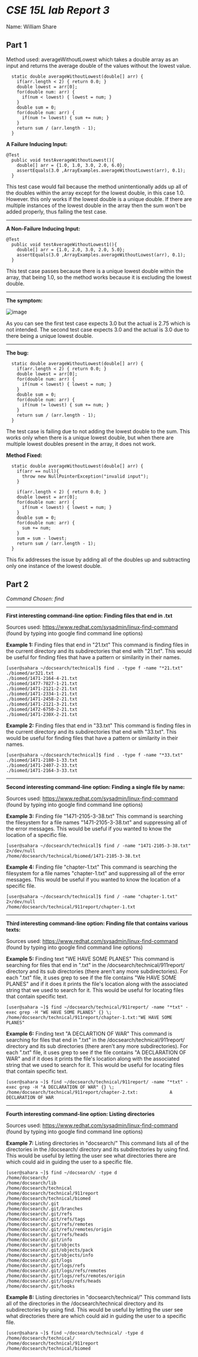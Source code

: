 # ***CSE 15L lab Report 3***   
Name: William Share



## Part 1


Method used: averageWithoutLowest which takes a double array as an input and returns the average double of the values without the lowest value.


```
  static double averageWithoutLowest(double[] arr) {
    if(arr.length < 2) { return 0.0; }
    double lowest = arr[0];
    for(double num: arr) {
      if(num < lowest) { lowest = num; }
    }
    double sum = 0;
    for(double num: arr) {
      if(num != lowest) { sum += num; }
    }
    return sum / (arr.length - 1);
  }
```


**A Failure Inducing Input:**

```
@Test
  public void testAverageWithoutLowest(){
    double[] arr = {1.0, 1.0, 3.0, 2.0, 6.0};
    assertEquals(3.0 ,ArrayExamples.averageWithoutLowest(arr), 0.1);
  }
```
This test case would fail because the method unintentionally adds up all of the doubles within the array except for the lowest double, in this case 1.0. However. this only works if the lowest double is a unique double. If there are multiple instances of the lowest double in the array then the sum won't be added properly, thus failing the test case. 

---

**A Non-Failure Inducing Input:** 

```
@Test
  public void testAverageWithoutLowest1(){
    double[] arr = {1.0, 2.0, 3.0, 2.0, 5.0};
    assertEquals(3.0 ,ArrayExamples.averageWithoutLowest(arr), 0.1);
  }
```

This test case passes because there is a unique lowest double within the array, that being 1.0, so the method works because it is excluding the lowest double.

---

**The symptom:**

![image](https://github.com/wshare26/cse15l-lab-reports/assets/156359336/874818a9-6424-4122-a2d8-43ca295c6282)

As you can see the first test case expects 3.0 but the actual is 2.75 which is not intended. The second test case expects 3.0 and the actual is 3.0 due to there being a unique lowest double.

---


**The bug:**

```
  static double averageWithoutLowest(double[] arr) {
    if(arr.length < 2) { return 0.0; }
    double lowest = arr[0];
    for(double num: arr) {
      if(num < lowest) { lowest = num; }
    }
    double sum = 0;
    for(double num: arr) {
      if(num != lowest) { sum += num; }
    }
    return sum / (arr.length - 1);
  }
```


The test case is failing due to not adding the lowest double to the sum. This works only when there is a unique lowest double, but when there are multiple lowest doubles present in the array, it does not work.



**Method Fixed:**
```
  static double averageWithoutLowest(double[] arr) {
    if(arr == null){
      throw new NullPointerException("invalid input");
    }

    if(arr.length < 2) { return 0.0; }
    double lowest = arr[0];
    for(double num: arr) {
      if(num < lowest) { lowest = num; }
    }
    double sum = 0;
    for(double num: arr) {
      sum += num;
    }
    sum = sum - lowest;
    return sum / (arr.length - 1);
  }
```
This fix addresses the issue by adding all of the doubles up and subtracting only one instance of the lowest double.

## Part 2

*Command Chosen: find*

---

**First interesting command-line option: Finding files that end in .txt**

Sources used: https://www.redhat.com/sysadmin/linux-find-command (found by typing into google find command line options)



**Example 1:**
Finding files that end in "21.txt"
This command is finding files in the current directory and its subdirectories that end with "21.txt". This would be useful for finding files that have a pattern or similarity in their names.

```
[user@sahara ~/docsearch/technical]$ find . -type f -name "*21.txt"
./biomed/ar321.txt
./biomed/1471-2164-4-21.txt
./biomed/1477-7827-1-21.txt
./biomed/1471-2121-2-21.txt
./biomed/1471-2334-1-21.txt
./biomed/1471-2458-2-21.txt
./biomed/1471-2121-3-21.txt
./biomed/1472-6750-2-21.txt
./biomed/1471-230X-2-21.txt
```
**Example 2:**
Finding files that end in "33.txt"
This command is finding files in the current directory and its subdirectories that end with "33.txt". This would be useful for finding files that have a pattern or similarity in their names.


```
[user@sahara ~/docsearch/technical]$ find . -type f -name "*33.txt"
./biomed/1471-2180-1-33.txt
./biomed/1471-2407-2-33.txt
./biomed/1471-2164-3-33.txt
```

---

**Second interesting command-line option: Finding a single file by name:**

Sources used: https://www.redhat.com/sysadmin/linux-find-command (found by typing into google find command line options)




**Example 3:**
Finding file "1471-2105-3-38.txt"
This command is searching the filesystem for a file names "1471-2105-3-38.txt" and suppressing all of the error messages. This would be useful if you wanted to know the location of a specific file.


```
[user@sahara ~/docsearch/technical]$ find / -name "1471-2105-3-38.txt" 2>/dev/null
/home/docsearch/technical/biomed/1471-2105-3-38.txt
```


**Example 4:**
Finding file "chapter-1.txt"
This command is searching the filesystem for a file names "chapter-1.txt" and suppressing all of the error messages. This would be useful if you wanted to know the location of a specific file.


```
[user@sahara ~/docsearch/technical]$ find / -name "chapter-1.txt" 2>/dev/null
/home/docsearch/technical/911report/chapter-1.txt
```

---

**Third interesting command-line option: Finding file that contains various texts:**

Sources used: https://www.redhat.com/sysadmin/linux-find-command (found by typing into google find command line options)



**Example 5:**
Finding text "WE HAVE SOME PLANES"
This command is searching for files that end in ".txt" in the /docsearch/technical/911report/ directory and its sub directories (there aren't any more subdirectories). For each ".txt" file, it uses grep to see if the file contains "We HAVE SOME PLANES" and if it does it prints the file's location along with the associated string that we used to search for it. This would be useful for locating files that contain specific text.
```
[user@sahara ~]$ find ~/docsearch/technical/911report/ -name "*txt" -exec grep -H "WE HAVE SOME PLANES" {} \;
/home/docsearch/technical/911report/chapter-1.txt:"WE HAVE SOME PLANES"
```


**Example 6:**
Finding text "A DECLARTION OF WAR"
This command is searching for files that end in ".txt" in the /docsearch/technical/911report/ directory and its sub directories (there aren't any more subdirectories). For each ".txt" file, it uses grep to see if the file contains "A DECLARATION OF WAR" and if it does it prints the file's location along with the associated string that we used to search for it. This would be useful for locating files that contain specific text.


```
[user@sahara ~]$ find ~/docsearch/technical/911report/ -name "*txt" -exec grep -H "A DECLARATION OF WAR" {} \;
/home/docsearch/technical/911report/chapter-2.txt:            A DECLARATION OF WAR
```

---

**Fourth interesting command-line option: Listing directories**

Sources used: https://www.redhat.com/sysadmin/linux-find-command (found by typing into google find command line options)




**Example 7:**
Listing directories in "docsearch/"
This command lists all of the directories in the /docsearch/ directory and its subdirectories by using find. This would be useful by letting the user see what directories there are which could aid in guiding the user to a specific file.

```
[user@sahara ~]$ find ~/docsearch/ -type d
/home/docsearch/
/home/docsearch/lib
/home/docsearch/technical
/home/docsearch/technical/911report
/home/docsearch/technical/biomed
/home/docsearch/.git
/home/docsearch/.git/branches
/home/docsearch/.git/refs
/home/docsearch/.git/refs/tags
/home/docsearch/.git/refs/remotes
/home/docsearch/.git/refs/remotes/origin
/home/docsearch/.git/refs/heads
/home/docsearch/.git/info
/home/docsearch/.git/objects
/home/docsearch/.git/objects/pack
/home/docsearch/.git/objects/info
/home/docsearch/.git/logs
/home/docsearch/.git/logs/refs
/home/docsearch/.git/logs/refs/remotes
/home/docsearch/.git/logs/refs/remotes/origin
/home/docsearch/.git/logs/refs/heads
/home/docsearch/.git/hooks
```

**Example 8:**
Listing directories in "docsearch/technical/"
This command lists all of the directories in the /docsearch/technical directory and its subdirectories by using find. This would be useful by letting the user see what directories there are which could aid in guiding the user to a specific file.

```
[user@sahara ~]$ find ~/docsearch/technical/ -type d
/home/docsearch/technical/
/home/docsearch/technical/911report
/home/docsearch/technical/biomed
```



